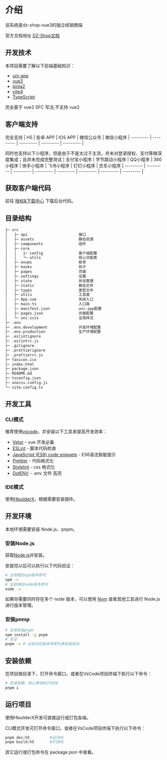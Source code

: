# 介绍

该系统是dz-shop-vue3的独立经销商端

官方文档地址 [DZ-Shop文档](https://docs.dazhoutech.cn/)

## 开发技术

本项目需要了解以下前端基础知识：

- [uni-app](https://www.dcloud.io/) 
- [vue3](https://cn.vuejs.org/)
- [pinia2](https://pinia.web3doc.top/)
- [vite4](http://www.vitejs.net/)
- [TypeScript](https://www.tslang.cn/)

完全基于 vue3 SFC  写法,不支持 vue2

## 客户端支持

完全支持
| H5 | 安卓 APP | IOS APP | 微信公众号 | 微信小程序
| --------- | --------- | --------- | --------- | --------- | 

同时也支持以下小程序，但是由于不是太过于主流，并未对登录授权、支付等做深度集成；且并未完成完整测试
| 支付宝小程序 | 字节跳动小程序 | QQ小程序 | 360小程序 | 快手小程序 | 飞书小程序 | 钉钉小程序 | 京东小程序
| --------- | --------- | --------- | --------- | --------- | --------- | --------- | --------- | 

## 获取客户端代码

前往 [授权&下载中心](https://open.dazhoutech.cn/) 下载后台代码。

## 目录结构

```txt
├─ src
│   ├─ api						 接口
│   ├─ assets                    静态资源
│   ├─ components                组件
│   ├─ core
│   │   ├─ config                客户端配置
│   │   └─ utils                 核心功能类
│   ├─ enums                     枚举
│   ├─ hooks                     钩子
│   ├─ pages                     页面
│   ├─ settings                  设置
│   ├─ state                     状态管理
│   ├─ static                    静态文件
│   ├─ types                     类型文件
│   ├─ utils                     工具类
│   ├─ App.vue                   系统入口
│   ├─ main.ts                   入口类
│   ├─ manifest.json             uni-app配置
│   ├─ pages.json                页面配置
│   └─ uni.scss                  全局样式
├─ .env
├─ .env.development              开发环境配置
├─ .env.production               生产环境配置
├─ .eslintignore
├─ .eslintrc.js
├─ .gitignore
├─ .prettierignore
├─ .prettierrc.js
├─ favicon.ico
├─ index.html
├─ package.json
├─ README.md
├─ tsconfig.json
├─ unocss.config.js
└─ vite.config.ts
```

## 开发工具

### CLI模式

推荐使用[vscode](https://code.visualstudio.com/)，并安装以下工具来提高开发效率：

- [Vetur](https://marketplace.visualstudio.com/items?itemName=octref.vetur) - vue 开发必备
- [ESLint](https://marketplace.visualstudio.com/items?itemName=dbaeumer.vscode-eslint) - 脚本代码检查
- [JavaScript (ES6) code snippets](https://marketplace.visualstudio.com/items?itemName=xabikos.JavaScriptSnippets) - ES6语法智能提示
- [Prettier](https://marketplace.visualstudio.com/items?itemName=esbenp.prettier-vscode) - 代码格式化
- [Stylelint](https://marketplace.visualstudio.com/items?itemName=stylelint.vscode-stylelint) - css 格式化
- [DotENV](https://marketplace.visualstudio.com/items?itemName=mikestead.dotenv) - .env 文件 高亮

### IDE模式

使用[HbuilderX](https://www.dcloud.io/hbuilderx.html)，根据需要安装插件。


## 开发环境

本地环境需要安装 Node.js、pnpm。

### 安装Node.js

获取[Node.js](https://nodejs.org/en/)并安装。

安装完以后可以执行以下代码验证：

``` bash
# 出现相应npm版本即可
npm -v
# 出现相应node版本即可
node -v
```

如果你需要同时存在多个 node 版本，可以使用 [Nvm](https://github.com/nvm-sh/nvm) 或者其他工具进行 Node.js 进行版本管理。

### 安装pnmp

``` bash
# 全局安装pnpm
npm install -g pnpm
# 验证
pnpm -v # 出现对应版本号即代表安装成功
```

## 安装依赖

在项目根目录下，打开命令窗口，或者在VsCode项目终端下执行以下命令：

``` bash
# 安装依赖，耐心等待执行完成
pnpm i
```

## 运行项目

使用HbuilderX开发可直接运行或打包各端。

CLI模式开发可打开命令窗口，或者在VsCode项目终端下执行以下命令：

``` bash
pnpm dev:h5         #运行H5
pnpm build:h5       #打包H5
```

其它运行或打包命令在 package.json 中查看。
